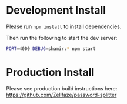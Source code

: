 # Development Install
Please run `npm install` to install dependencies.

Then run the following to start the dev server:

```bash
PORT=4000 DEBUG=shamir:* npm start
```

# Production Install
Please see production build instructions here:
  https://github.com/Zellfaze/password-splitter
